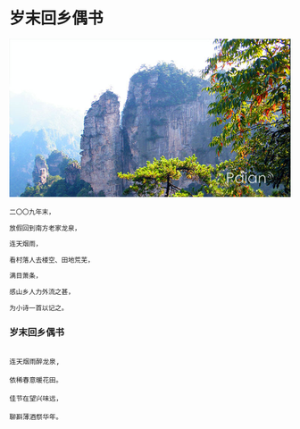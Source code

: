 # 岁末回乡偶书

![秋意](images/shanqiu.jpg)

<small>

二〇〇九年末，

放假回到南方老家龙泉，

连天烟雨，

看村落人去楼空、田地荒芜，

满目萧条，

感山乡人力外流之甚，

为小诗一首以记之。

</small>

 
### 岁末回乡偶书

```

连天烟雨醉龙泉,

依稀春意暖花田。

佳节在望兴味远，

聊斟薄酒祭华年。

```